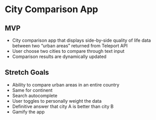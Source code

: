 # City Comparison App

## MVP

* City comparison app that displays side-by-side quality of life data between two “urban areas” returned from Teleport API
* User choose two cities to compare through text input
* Comparison results are dynamically updated

## Stretch Goals

* Ability to compare urban areas in an entire country
* Same for continent
* Search autocomplete
* User toggles to personally weight the data
* Definitive answer that city A is better than city B
* Gamify the app
